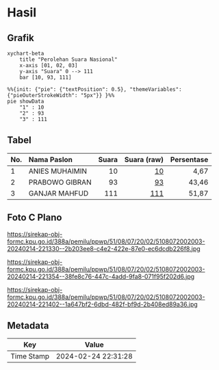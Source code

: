 # Hasil

## Grafik

```mermaid
xychart-beta
    title "Perolehan Suara Nasional"
    x-axis [01, 02, 03]
    y-axis "Suara" 0 --> 111
    bar [10, 93, 111]
```

```mermaid
%%{init: {"pie": {"textPosition": 0.5}, "themeVariables": {"pieOuterStrokeWidth": "5px"}} }%%
pie showData
    "1" : 10
    "2" : 93
    "3" : 111
```

## Tabel

| No. | Nama Paslon    | Suara | Suara (raw) | Persentase |
|:--- |:-------------- | -----:| -----------:| ----------:|
| 1   | ANIES MUHAIMIN | 10    | [10][p-1]   | 4,67       |
| 2   | PRABOWO GIBRAN | 93    | [93][p-2]   | 43,46      |
| 3   | GANJAR MAHFUD  | 111   | [111][p-3]  | 51,87      |


[p-1]: https://github.com/gigit-pemilu/pemilu-2024/blob/main/pilpres/hitung-suara/sub/51-bali/sub/08-buleleng/sub/07-sawan/sub/2002-galungan/sub/003-tps/sub/paslon-1.txt
[p-2]: https://github.com/gigit-pemilu/pemilu-2024/blob/main/pilpres/hitung-suara/sub/51-bali/sub/08-buleleng/sub/07-sawan/sub/2002-galungan/sub/003-tps/sub/paslon-2.txt
[p-3]: https://github.com/gigit-pemilu/pemilu-2024/blob/main/pilpres/hitung-suara/sub/51-bali/sub/08-buleleng/sub/07-sawan/sub/2002-galungan/sub/003-tps/sub/paslon-3.txt

## Foto C Plano

https://sirekap-obj-formc.kpu.go.id/388a/pemilu/ppwp/51/08/07/20/02/5108072002003-20240214-221330--2b203ee8-c4e2-422e-87e0-ec6dcdb226f8.jpg

https://sirekap-obj-formc.kpu.go.id/388a/pemilu/ppwp/51/08/07/20/02/5108072002003-20240214-221354--38fe8c76-447c-4add-9fa8-071f95f202d6.jpg

https://sirekap-obj-formc.kpu.go.id/388a/pemilu/ppwp/51/08/07/20/02/5108072002003-20240214-221402--1a647bf2-6dbd-482f-bf9d-2b408ed89a36.jpg


## Metadata

| Key        | Value               |
| ---------- | ------------------- |
| Time Stamp | 2024-02-24 22:31:28 |



